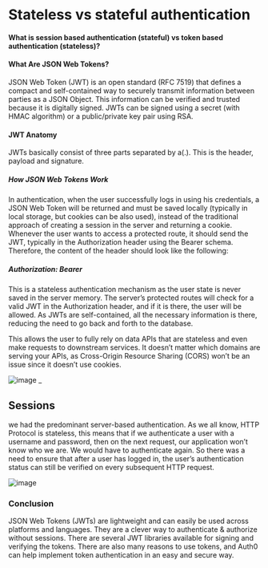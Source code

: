 # Stateless vs stateful authentication


#### What is session based authentication (stateful) vs token based authentication (stateless)?

####  What Are JSON Web Tokens?
JSON Web Token (JWT) is an open standard (RFC 7519) that defines a compact and self-contained way to securely transmit information between parties as a JSON Object. This information can be verified and trusted because it is digitally signed. JWTs can be signed using a secret (with HMAC algorithm) or a public/private key pair using RSA.

#### JWT Anatomy
JWTs basically consist of three parts separated by a(.). This is the header, payload and signature.
##### How JSON Web Tokens Work
In authentication, when the user successfully logs in using his credentials, a JSON Web Token will be returned and must be saved locally (typically in local storage, but cookies can be also used), instead of the traditional approach of creating a session in the server and returning a cookie.
Whenever the user wants to access a protected route, it should send the JWT, typically in the Authorization header using the Bearer schema. Therefore, the content of the header should look like the following:

##### Authorization: Bearer <token>

This is a stateless authentication mechanism as the user state is never saved in the server memory. The server’s protected routes will check for a valid JWT in the Authorization header, and if it is there, the user will be allowed. As JWTs are self-contained, all the necessary information is there, reducing the need to go back and forth to the database.

This allows the user to fully rely on data APIs that are stateless and even make requests to downstream services. It doesn’t matter which domains are serving your APIs, as Cross-Origin Resource Sharing (CORS) won’t be an issue since it doesn’t use cookies.

![image](https://i.imgur.com/OCD5AJB.png)
_




## Sessions

 we had the predominant server-based authentication. As we all know, HTTP Protocol is stateless, this means that if we authenticate a user with a username and password, then on the next request, our application won’t know who we are. We would have to authenticate again. So there was a need to ensure that after a user has logged in, the user’s authentication status can still be verified on every subsequent HTTP request.

 ![image](https://i.imgur.com/cGa7eQn.png)


















 ### Conclusion
JSON Web Tokens (JWTs) are lightweight and can easily be used across platforms and languages. They are a clever way to authenticate & authorize without sessions. There are several JWT libraries available for signing and verifying the tokens. There are also many reasons to use tokens, and Auth0 can help implement token authentication in an easy and secure way.
